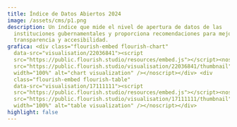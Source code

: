 ```yaml
---
title: Índice de Datos Abiertos 2024
image: /assets/cms/p1.png
description: Un índice que mide el nivel de apertura de datos de las
  instituciones gubernamentales y proporciona recomendaciones para mejorar la
  transparencia y accesibilidad.
grafica: <div class="flourish-embed flourish-chart"
  data-src="visualisation/22036841"><script
  src="https://public.flourish.studio/resources/embed.js"></script><noscript><img
  src="https://public.flourish.studio/visualisation/22036841/thumbnail"
  width="100%" alt="chart visualization" /></noscript></div> <div
  class="flourish-embed flourish-table"
  data-src="visualisation/17111111"><script
  src="https://public.flourish.studio/resources/embed.js"></script><noscript><img
  src="https://public.flourish.studio/visualisation/17111111/thumbnail"
  width="100%" alt="table visualization" /></noscript></div>
highlight: false
---
```

